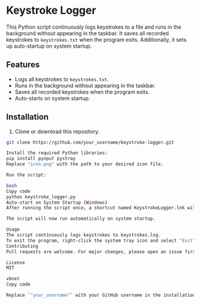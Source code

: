# Keystroke Logger

This Python script continuously logs keystrokes to a file and runs in the background without appearing in the taskbar. It saves all recorded keystrokes to `keystrokes.txt` when the program exits. Additionally, it sets up auto-startup on system startup.

## Features

- Logs all keystrokes to `keystrokes.txt`.
- Runs in the background without appearing in the taskbar.
- Saves all recorded keystrokes when the program exits.
- Auto-starts on system startup.

## Installation

1. Clone or download this repository.

```bash
git clone https://github.com/your_username/keystroke-logger.git

Install the required Python libraries:
pip install pynput pystray
Replace "icon.png" with the path to your desired icon file.

Run the script:

bash
Copy code
python keystroke_logger.py
Auto-start on System Startup (Windows)
After running the script once, a shortcut named KeystrokeLogger.lnk will be created in the Windows startup folder.

The script will now run automatically on system startup.

Usage
The script continuously logs keystrokes to keystrokes.log.
To exit the program, right-click the system tray icon and select "Exit".
Contributing
Pull requests are welcome. For major changes, please open an issue first to discuss what you would like to change.

License
MIT

vbnet
Copy code

Replace `"your_username"` with your GitHub username in the installation instructions. This `README.md` provides clear instructions on how to install, run, and use the keystroke logger script, as well as how to set it up for auto-startup on Windows.


